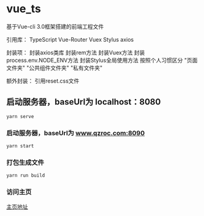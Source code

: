 # vue_ts
  基于Vue-cli 3.0框架搭建的前端工程文件

  引用库：
    TypeScript
    Vue-Router
    Vuex
    Stylus
    axios

  封装项：
    封装axios类库
    封装rem方法
    封装Vuex方法
    封装process.env.NODE_ENV方法
    封装Stylus全局使用方法
    按照个人习惯区分 "页面文件夹" "公共组件文件夹" "私有文件夹"

  额外封装：
    引用reset.css文件

## 启动服务器，baseUrl为 localhost：8080
```
yarn serve
```

### 启动服务器，baseUrl为 www.qzroc.com:8090
```
yarn start
```

### 打包生成文件
```
yarn run build
```


### 访问主页
[主页地址](https://www.qzroc.com)
